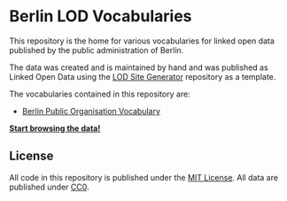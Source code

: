 # Berlin LOD Vocabularies

This repository is the home for various vocabularies for linked open data published by the public administration of Berlin.

The data was created and is maintained by hand and was published as Linked Open Data using the [LOD Site Generator](https://github.com/berlinonline/lod-sg) repository as a template.

The vocabularies contained in this repository are:

* [Berlin Public Organisation Vocabulary](https://berlin.github.io/lod-vocabulary/berorgs/)


**[Start browsing the data!](https://berlin.github.io/lod-vocabulary/)**

## License

All code in this repository is published under the [MIT License](License). All data are published under [CC0](https://creativecommons.org/publicdomain/zero/1.0/).
